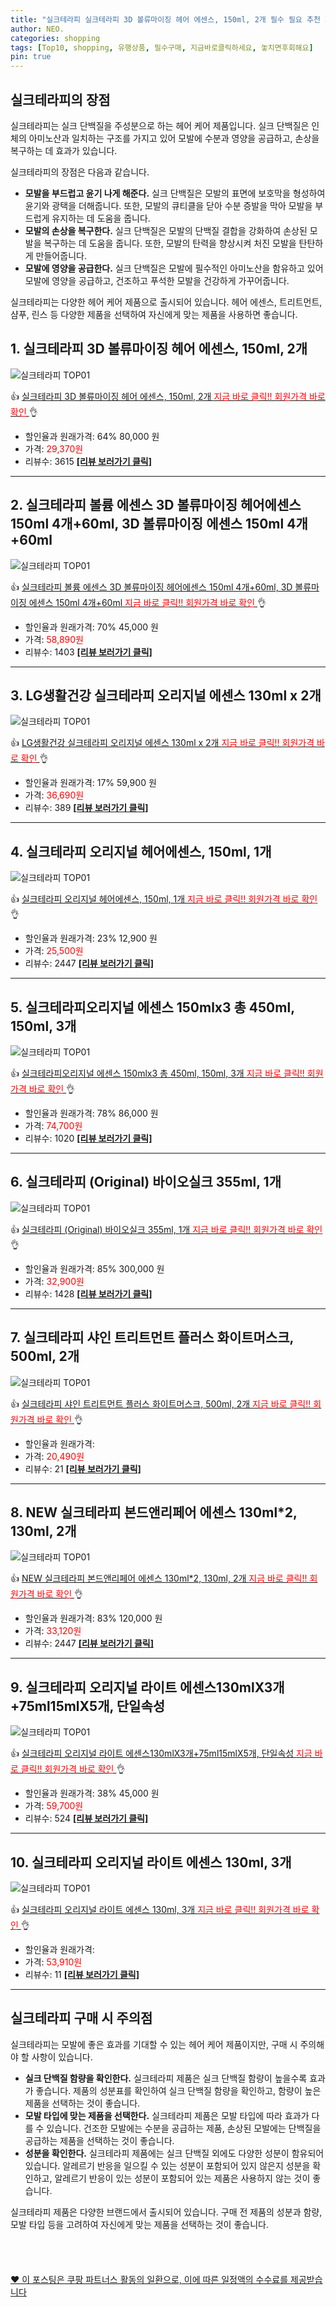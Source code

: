```yaml
---
title: "실크테라피 실크테라피 3D 볼류마이징 헤어 에센스, 150ml, 2개 필수 필요 추천 제품 비교 최저 가격 비교 장점 구매 후기 구매평"
author: NEO.
categories: shopping
tags: [Top10, shopping, 유행상품, 필수구매, 지금바로클릭하세요, 놓치면후회해요]
pin: true
---
```

## 실크테라피의 장점

실크테라피는 실크 단백질을 주성분으로 하는 헤어 케어 제품입니다. 실크 단백질은 인체의 아미노산과 일치하는 구조를 가지고 있어 모발에 수분과 영양을 공급하고, 손상을 복구하는 데 효과가 있습니다.

실크테라피의 장점은 다음과 같습니다.

* **모발을 부드럽고 윤기 나게 해준다.** 실크 단백질은 모발의 표면에 보호막을 형성하여 윤기와 광택을 더해줍니다. 또한, 모발의 큐티클을 닫아 수분 증발을 막아 모발을 부드럽게 유지하는 데 도움을 줍니다.
* **모발의 손상을 복구한다.** 실크 단백질은 모발의 단백질 결합을 강화하여 손상된 모발을 복구하는 데 도움을 줍니다. 또한, 모발의 탄력을 향상시켜 처진 모발을 탄탄하게 만들어줍니다.
* **모발에 영양을 공급한다.** 실크 단백질은 모발에 필수적인 아미노산을 함유하고 있어 모발에 영양을 공급하고, 건조하고 푸석한 모발을 건강하게 가꾸어줍니다.

실크테라피는 다양한 헤어 케어 제품으로 출시되어 있습니다. 헤어 에센스, 트리트먼트, 샴푸, 린스 등 다양한 제품을 선택하여 자신에게 맞는 제품을 사용하면 좋습니다.

   

## 1. 실크테라피 3D 볼류마이징 헤어 에센스, 150ml, 2개

![실크테라피 TOP01](https://thumbnail8.coupangcdn.com/thumbnails/remote/490x490ex/image/vendor_inventory/624f/a0a1669323a2dcc94d839b979a045a480ecba22152a55e32acee6164d156.jpg)


👍 [실크테라피 3D 볼류마이징 헤어 에센스, 150ml, 2개 <font color=red> 지금 바로 클릭!! 회원가격 바로 확인 </font> ](https://link.coupang.com/re/AFFSDP?lptag=AF3617701&subid=GithubCoopas&pageKey=6378255354&traceid=V0-153&itemId=13540016671&vendorItemId=84764326790) 👌 


- 할인율과 원래가격: 64%  80,000   원
- 가격: <span style='color:red'>29,370원</span>
- 리뷰수: 3615  [**[리뷰 보러가기 클릭]**](https://link.coupang.com/re/AFFSDP?lptag=AF3617701&subid=GithubCoopas&pageKey=6378255354&traceid=V0-153&itemId=13540016671&vendorItemId=84764326790)

---


   

## 2. 실크테라피 볼륨 에센스 3D 볼류마이징 헤어에센스 150ml 4개+60ml, 3D 볼류마이징 에센스 150ml 4개+60ml

![실크테라피 TOP01](https://thumbnail7.coupangcdn.com/thumbnails/remote/490x490ex/image/vendor_inventory/d374/eed4052b2779c35b1c97595945ef556ed7399578a7753a3f1f8261ab2c7b.jpg)


👍 [실크테라피 볼륨 에센스 3D 볼류마이징 헤어에센스 150ml 4개+60ml, 3D 볼류마이징 에센스 150ml 4개+60ml <font color=red> 지금 바로 클릭!! 회원가격 바로 확인 </font> ](https://link.coupang.com/re/AFFSDP?lptag=AF3617701&subid=GithubCoopas&pageKey=6407214109&traceid=V0-153&itemId=13723854073&vendorItemId=84883990430) 👌 


- 할인율과 원래가격: 70%  45,000   원
- 가격: <span style='color:red'>58,890원</span>
- 리뷰수: 1403  [**[리뷰 보러가기 클릭]**](https://link.coupang.com/re/AFFSDP?lptag=AF3617701&subid=GithubCoopas&pageKey=6407214109&traceid=V0-153&itemId=13723854073&vendorItemId=84883990430)

---


   

## 3. LG생활건강 실크테라피 오리지널 에센스 130ml x 2개

![실크테라피 TOP01](https://thumbnail10.coupangcdn.com/thumbnails/remote/490x490ex/image/vendor_inventory/e9bc/da0c483df7d4cb0021cc7fa1473983561997371936c00b115d96c99a00e1.png)


👍 [LG생활건강 실크테라피 오리지널 에센스 130ml x 2개 <font color=red> 지금 바로 클릭!! 회원가격 바로 확인 </font> ](https://link.coupang.com/re/AFFSDP?lptag=AF3617701&subid=GithubCoopas&pageKey=48018387&traceid=V0-153&itemId=18578727677&vendorItemId=86906208257) 👌 


- 할인율과 원래가격: 17%  59,900   원
- 가격: <span style='color:red'>36,690원</span>
- 리뷰수: 389  [**[리뷰 보러가기 클릭]**](https://link.coupang.com/re/AFFSDP?lptag=AF3617701&subid=GithubCoopas&pageKey=48018387&traceid=V0-153&itemId=18578727677&vendorItemId=86906208257)

---


   

## 4. 실크테라피 오리지널 헤어에센스, 150ml, 1개

![실크테라피 TOP01](https://thumbnail6.coupangcdn.com/thumbnails/remote/490x490ex/image/vendor_inventory/21ac/203551217fa4e18509addfa4e3806ad2166b3e413f2a0a2cda3a0918934e.jpg)


👍 [실크테라피 오리지널 헤어에센스, 150ml, 1개 <font color=red> 지금 바로 클릭!! 회원가격 바로 확인 </font> ](https://link.coupang.com/re/AFFSDP?lptag=AF3617701&subid=GithubCoopas&pageKey=48018387&traceid=V0-153&itemId=18865784887&vendorItemId=73438505934) 👌 


- 할인율과 원래가격: 23%  12,900   원
- 가격: <span style='color:red'>25,500원</span>
- 리뷰수: 2447  [**[리뷰 보러가기 클릭]**](https://link.coupang.com/re/AFFSDP?lptag=AF3617701&subid=GithubCoopas&pageKey=48018387&traceid=V0-153&itemId=18865784887&vendorItemId=73438505934)

---


   

## 5. 실크테라피오리지널 에센스 150mlx3 총 450ml, 150ml, 3개

![실크테라피 TOP01](https://thumbnail8.coupangcdn.com/thumbnails/remote/490x490ex/image/vendor_inventory/494d/e14b91822f3f5076f34495423fbb53b2e757c36ff87ece478ee1b915a9d2.jpg)


👍 [실크테라피오리지널 에센스 150mlx3 총 450ml, 150ml, 3개 <font color=red> 지금 바로 클릭!! 회원가격 바로 확인 </font> ](https://link.coupang.com/re/AFFSDP?lptag=AF3617701&subid=GithubCoopas&pageKey=48018387&traceid=V0-153&itemId=15102737918&vendorItemId=82916686707) 👌 


- 할인율과 원래가격: 78%  86,000   원
- 가격: <span style='color:red'>74,700원</span>
- 리뷰수: 1020  [**[리뷰 보러가기 클릭]**](https://link.coupang.com/re/AFFSDP?lptag=AF3617701&subid=GithubCoopas&pageKey=48018387&traceid=V0-153&itemId=15102737918&vendorItemId=82916686707)

---


   

## 6. 실크테라피 (Original) 바이오실크 355ml, 1개

![실크테라피 TOP01](https://thumbnail7.coupangcdn.com/thumbnails/remote/490x490ex/image/vendor_inventory/cd24/3463aca7b42e1a14dff2b104f4d9615464d0da6233ff45439c245c28aebd.jpg)


👍 [실크테라피 (Original) 바이오실크 355ml, 1개 <font color=red> 지금 바로 클릭!! 회원가격 바로 확인 </font> ](https://link.coupang.com/re/AFFSDP?lptag=AF3617701&subid=GithubCoopas&pageKey=48018387&traceid=V0-153&itemId=2124052806&vendorItemId=86938801753) 👌 


- 할인율과 원래가격: 85%  300,000   원
- 가격: <span style='color:red'>32,900원</span>
- 리뷰수: 1428  [**[리뷰 보러가기 클릭]**](https://link.coupang.com/re/AFFSDP?lptag=AF3617701&subid=GithubCoopas&pageKey=48018387&traceid=V0-153&itemId=2124052806&vendorItemId=86938801753)

---


   

## 7. 실크테라피 샤인 트리트먼트 플러스 화이트머스크, 500ml, 2개

![실크테라피 TOP01](https://thumbnail6.coupangcdn.com/thumbnails/remote/490x490ex/image/vendor_inventory/3863/8d45694fc92a2073e35718d33aa916eaa77a05109b55358e1bba3330a0f6.jpg)


👍 [실크테라피 샤인 트리트먼트 플러스 화이트머스크, 500ml, 2개 <font color=red> 지금 바로 클릭!! 회원가격 바로 확인 </font> ](https://link.coupang.com/re/AFFSDP?lptag=AF3617701&subid=GithubCoopas&pageKey=6431653730&traceid=V0-153&itemId=12798145862&vendorItemId=83456661745) 👌 


- 할인율과 원래가격: 
- 가격: <span style='color:red'>20,490원</span>
- 리뷰수: 21  [**[리뷰 보러가기 클릭]**](https://link.coupang.com/re/AFFSDP?lptag=AF3617701&subid=GithubCoopas&pageKey=6431653730&traceid=V0-153&itemId=12798145862&vendorItemId=83456661745)

---


   

## 8. NEW 실크테라피 본드앤리페어 에센스 130ml*2, 130ml, 2개

![실크테라피 TOP01](https://thumbnail7.coupangcdn.com/thumbnails/remote/490x490ex/image/vendor_inventory/1971/0b142cb723a93ee1591fbcfa1ae5be5b526bf6f173cc9131488e518edb8c.jpg)


👍 [NEW 실크테라피 본드앤리페어 에센스 130ml*2, 130ml, 2개 <font color=red> 지금 바로 클릭!! 회원가격 바로 확인 </font> ](https://link.coupang.com/re/AFFSDP?lptag=AF3617701&subid=GithubCoopas&pageKey=7179621653&traceid=V0-153&itemId=18214268940&vendorItemId=86123472322) 👌 


- 할인율과 원래가격: 83%  120,000   원
- 가격: <span style='color:red'>33,120원</span>
- 리뷰수: 2447  [**[리뷰 보러가기 클릭]**](https://link.coupang.com/re/AFFSDP?lptag=AF3617701&subid=GithubCoopas&pageKey=7179621653&traceid=V0-153&itemId=18214268940&vendorItemId=86123472322)

---


   

## 9. 실크테라피 오리지널 라이트 에센스130mlX3개+75ml15mlX5개, 단일속성

![실크테라피 TOP01](https://thumbnail10.coupangcdn.com/thumbnails/remote/490x490ex/image/vendor_inventory/cc90/9bc09f0b5b5d1500f2a21af57a482a8927a50ef15c55dbd5e7408e5cead1.jpg)


👍 [실크테라피 오리지널 라이트 에센스130mlX3개+75ml15mlX5개, 단일속성 <font color=red> 지금 바로 클릭!! 회원가격 바로 확인 </font> ](https://link.coupang.com/re/AFFSDP?lptag=AF3617701&subid=GithubCoopas&pageKey=7396571601&traceid=V0-153&itemId=19134951015&vendorItemId=87349422928) 👌 


- 할인율과 원래가격: 38%  45,000   원
- 가격: <span style='color:red'>59,700원</span>
- 리뷰수: 524  [**[리뷰 보러가기 클릭]**](https://link.coupang.com/re/AFFSDP?lptag=AF3617701&subid=GithubCoopas&pageKey=7396571601&traceid=V0-153&itemId=19134951015&vendorItemId=87349422928)

---


   

## 10. 실크테라피 오리지널 라이트 에센스 130ml, 3개

![실크테라피 TOP01](https://thumbnail10.coupangcdn.com/thumbnails/remote/490x490ex/image/vendor_inventory/76d7/b3ef238e8bf18a4fafb2ee309b81b99caae77701fe9c635dd211ef601812.jpg)


👍 [실크테라피 오리지널 라이트 에센스 130ml, 3개 <font color=red> 지금 바로 클릭!! 회원가격 바로 확인 </font> ](https://link.coupang.com/re/AFFSDP?lptag=AF3617701&subid=GithubCoopas&pageKey=7589619121&traceid=V0-153&itemId=18277633186&vendorItemId=85423658556) 👌 


- 할인율과 원래가격: 
- 가격: <span style='color:red'>53,910원</span>
- 리뷰수: 11  [**[리뷰 보러가기 클릭]**](https://link.coupang.com/re/AFFSDP?lptag=AF3617701&subid=GithubCoopas&pageKey=7589619121&traceid=V0-153&itemId=18277633186&vendorItemId=85423658556)

---
## 실크테라피 구매 시 주의점

실크테라피는 모발에 좋은 효과를 기대할 수 있는 헤어 케어 제품이지만, 구매 시 주의해야 할 사항이 있습니다.

* **실크 단백질 함량을 확인한다.** 실크테라피 제품은 실크 단백질 함량이 높을수록 효과가 좋습니다. 제품의 성분표를 확인하여 실크 단백질 함량을 확인하고, 함량이 높은 제품을 선택하는 것이 좋습니다.
* **모발 타입에 맞는 제품을 선택한다.** 실크테라피 제품은 모발 타입에 따라 효과가 다를 수 있습니다. 건조한 모발에는 수분을 공급하는 제품, 손상된 모발에는 단백질을 공급하는 제품을 선택하는 것이 좋습니다.
* **성분을 확인한다.** 실크테라피 제품에는 실크 단백질 외에도 다양한 성분이 함유되어 있습니다. 알레르기 반응을 일으킬 수 있는 성분이 포함되어 있지 않은지 성분을 확인하고, 알레르기 반응이 있는 성분이 포함되어 있는 제품은 사용하지 않는 것이 좋습니다.

실크테라피 제품은 다양한 브랜드에서 출시되어 있습니다. 구매 전 제품의 성분과 함량, 모발 타입 등을 고려하여 자신에게 맞는 제품을 선택하는 것이 좋습니다.<br><br><br><br><br> [ ❤  이 포스팅은 쿠팡 파트너스 활동의 일환으로, 이에 따른 일정액의 수수료를 제공받습니다](https://link.coupang.com/a/bcEFyh)